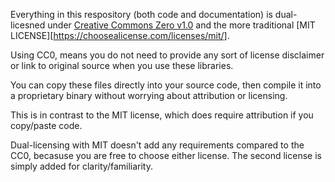 Everything in this respository (both code and documentation) is dual-licesned under [Creative Commons Zero v1.0](https://creativecommons.org/publicdomain/zero/1.0/) and the more traditional [MIT LICENSE][https://choosealicense.com/licenses/mit/].

Using CC0, means you do not need to provide any sort of license disclaimer or link to original source when you use these libraries.

You can copy these files directly into your source code, then compile it into a proprietary binary without worrying about attribution or licensing.

This is in contrast to the MIT license, which does require attribution if you copy/paste code.

Dual-licensing with MIT doesn't add any requirements compared to the CC0, becasuse you are free to choose either license. The second license is simply added for clarity/familiarity.
